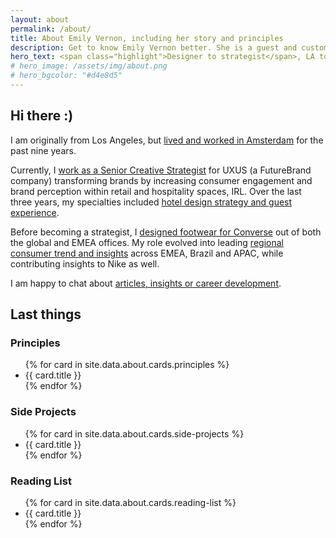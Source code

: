 ```yaml
---
layout: about
permalink: /about/
title: About Emily Vernon, including her story and principles
description: Get to know Emily Vernon better. She is a guest and customer experience consultant in Amsterdam with experience in footwear design and brand strategy.
hero_text: <span class="highlight">Designer to strategist</span>, LA to Amsterdam & an <span class="highlight">adventurist always</span>
# hero_image: /assets/img/about.png
# hero_bgcolor: "#d4e8d5"
---
```

## Hi there :)

<div class="story" markdown="1">
I am originally from Los Angeles, but <a href="/insights/working-abroad-changed-my-entire-perspective" alt="Working Abroad Changed My Entire Perspective" title="Working Abroad Changed My Entire Perspective">lived and worked in Amsterdam</a> for the past nine years. 

Currently, I <a href="/insights/what-is-a-creative-strategist" alt="What is a Creative Strategist?" title="What is a Creative Strategist?">work as a Senior Creative Strategist</a> for UXUS (a FutureBrand company) transforming brands by increasing consumer engagement and brand perception within retail and hospitality spaces, IRL. Over the last three years, my specialties included <a href="/insights/what-is-guest-experience-gx" alt="What is Guest Experience (GX)" title="What is Guest Experience (GX)">hotel design strategy and guest experience</a>. 

Before becoming a strategist, I <a href="/insights/getting-into-footwear" alt="Getting into Footwear" title="Getting into Footwear">designed footwear for Converse</a> out of both the global and EMEA offices. My role evolved into leading <a href="/insights/establishing-a-collective-trend-process" alt="Establishing a Collective Trend Process" title="Establishing a Collective Trend Process">regional consumer trend and insights</a> across EMEA, Brazil and APAC, while contributing insights to Nike as well.

I am happy to chat about <a href="/insights/" alt="Insights" title="Insights">articles, insights or career development</a>.
</div>

## Last things

<div class="cards-3-columns">
  <article>
    <h3>Principles</h3>
      <ul>
      {% for card in site.data.about.cards.principles %}
        <li>{{ card.title }}</li>
        {% endfor %}
      </ul>
  </article>

  <article>
    <h3>Side Projects</h3>
      <ul>
       {% for card in site.data.about.cards.side-projects %}
        <li>{{ card.title }}</li>
        {% endfor %} 
      </ul>
  </article>

  <article>
    <h3>Reading List</h3>
    <ul>
    {% for card in site.data.about.cards.reading-list %}
        <li>{{ card.title }}</li>
        {% endfor %} 
    </ul>
  </article>
</div>